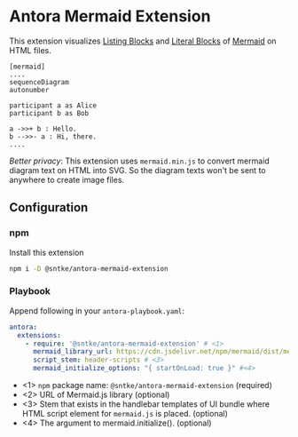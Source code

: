 # Antora Mermaid Extension

This extension visualizes [Listing Blocks](https://docs.asciidoctor.org/asciidoc/latest/verbatim/listing-blocks/) and [Literal Blocks](https://docs.asciidoctor.org/asciidoc/latest/verbatim/literal-blocks/) of [Mermaid](https://mermaid-js.github.io/mermaid/#/) on HTML files.

```asciidoc
[mermaid]
....
sequenceDiagram
autonumber

participant a as Alice
participant b as Bob

a ->>+ b : Hello.
b -->>- a : Hi, there.
....
```

*Better privacy*:
This extension uses `mermaid.min.js` to convert mermaid diagram text on HTML into SVG.
So the diagram texts won't be sent to anywhere to create image files.

## Configuration

### npm

Install this extension

```bash
npm i -D @sntke/antora-mermaid-extension
```

### Playbook

Append following in your `antora-playbook.yaml`:

```yaml
antora:
  extensions:
    - require: '@sntke/antora-mermaid-extension' # <1>
      mermaid_library_url: https://cdn.jsdelivr.net/npm/mermaid/dist/mermaid.min.js # <2>
      script_stem: header-scripts # <3>
      mermaid_initialize_options: "{ startOnLoad: true }" #<4>

```

* <1> `npm` package name: `@sntke/antora-mermaid-extension` (required)
* <2> URL of Mermaid.js library (optional)
* <3> Stem that exists in the handlebar templates of UI bundle where HTML script element for `mermaid.js` is placed. (optional)
* <4> The argument to mermaid.initialize(). (optional)
